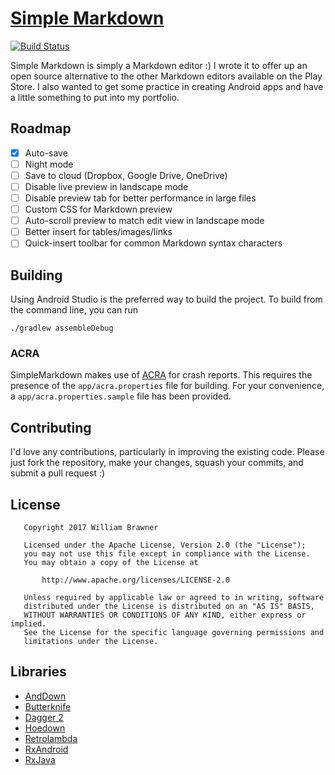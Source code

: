 # [Simple Markdown](https://wbrawner.com/portfolio/simple-markdown/)

[![Build Status](https://ci.wbrawner.com/job/Simple%20Markdown/badge/icon)](https://ci.wbrawner.com/job/Simple%20Markdown/)

Simple Markdown is simply a Markdown editor :) I wrote it to offer up an open source alternative to
the other Markdown editors available on the Play Store. I also wanted to get some practice in
creating Android apps and have a little something to put into my portfolio.

## Roadmap

* [x] Auto-save
* [ ] Night mode
* [ ] Save to cloud (Dropbox, Google Drive, OneDrive)
* [ ] Disable live preview in landscape mode
* [ ] Disable preview tab for better performance in large files
* [ ] Custom CSS for Markdown preview
* [ ] Auto-scroll preview to match edit view in landscape mode
* [ ] Better insert for tables/images/links
* [ ] Quick-insert toolbar for common Markdown syntax characters

## Building

Using Android Studio is the preferred way to build the project. To build from the command line, you can run

    ./gradlew assembleDebug

### ACRA

SimpleMarkdown makes use of [ACRA](https://github.com/ACRA/acra) for crash reports. This requires the presence of the `app/acra.properties` file for building. For your convenience, a `app/acra.properties.sample` file has been provided.

## Contributing

I'd love any contributions, particularly in improving the existing code. Please just fork the
repository, make your changes, squash your commits, and submit a pull request :)

## License

```
   Copyright 2017 William Brawner

   Licensed under the Apache License, Version 2.0 (the "License");
   you may not use this file except in compliance with the License.
   You may obtain a copy of the License at

       http://www.apache.org/licenses/LICENSE-2.0

   Unless required by applicable law or agreed to in writing, software
   distributed under the License is distributed on an "AS IS" BASIS,
   WITHOUT WARRANTIES OR CONDITIONS OF ANY KIND, either express or implied.
   See the License for the specific language governing permissions and
   limitations under the License.
```

## Libraries

- [AndDown](https://github.com/commonsguy/cwac-anddown)
- [Butterknife](https://github.com/JakeWharton/butterknife)
- [Dagger 2](https://github.com/google/dagger)
- [Hoedown](https://github.com/hoedown/hoedown)
- [Retrolambda](https://github.com/evant/gradle-retrolambda)
- [RxAndroid](https://github.com/ReactiveX/RxAndroid)
- [RxJava](https://github.com/ReactiveX/RxJava)
